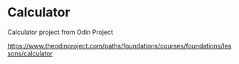# Calculator

Calculator project from Odin Project

https://www.theodinproject.com/paths/foundations/courses/foundations/lessons/calculator
